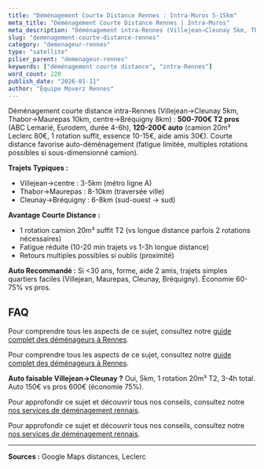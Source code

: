 ```yaml
---
title: "Déménagement Courte Distance Rennes : Intra-Muros 5-15km"
meta_title: "Déménagement Courte Distance Rennes | Intra-Muros"
meta_description: "Déménagement intra-Rennes (Villejean→Cleunay 5km, Thabor→Maurepas 10km) : 500-700€ T2 pros, 120-200€ auto (camion 80€ + 1 rotation)."
slug: "demenagement-courte-distance-rennes"
category: "demenageur-rennes"
type: "satellite"
pilier_parent: "demenageur-rennes"
keywords: ["déménagement courte distance", "intra-Rennes"]
word_count: 220
publish_date: "2026-01-11"
author: "Équipe Moverz Rennes"
---
```


Déménagement courte distance intra-Rennes (Villejean→Cleunay 5km, Thabor→Maurepas 10km, centre→Bréquigny 8km) : **500-700€ T2 pros** (ABC Lemarié, Eurodem, durée 4-6h), **120-200€ auto** (camion 20m³ Leclerc 80€, 1 rotation suffit, essence 10-15€, aide amis 30€). Courte distance favorise auto-déménagement (fatigue limitée, multiples rotations possibles si sous-dimensionné camion).

**Trajets Typiques :**
- Villejean→centre : 3-5km (métro ligne A)
- Thabor→Maurepas : 8-10km (traversée ville)
- Cleunay→Bréquigny : 6-8km (sud-ouest → sud)

**Avantage Courte Distance :**
- 1 rotation camion 20m³ suffit T2 (vs longue distance parfois 2 rotations nécessaires)
- Fatigue réduite (10-20 min trajets vs 1-3h longue distance)
- Retours multiples possibles si oublis (proximité)

**Auto Recommandé :** Si <30 ans, forme, aide 2 amis, trajets simples quartiers faciles (Villejean, Maurepas, Cleunay, Bréquigny). Économie 60-75% vs pros.

## FAQ

Pour comprendre tous les aspects de ce sujet, consultez notre [guide complet des déménageurs à Rennes](/blog/demenagement-rennes/demenageur-rennes).

Pour comprendre tous les aspects de ce sujet, consultez notre [guide complet des déménageurs à Rennes](/blog/demenagement-rennes/demenageur-rennes).

**Auto faisable Villejean→Cleunay ?**
Oui, 5km, 1 rotation 20m³ T2, 3-4h total. Auto 150€ vs pros 600€ (économie 75%).

Pour approfondir ce sujet et découvrir tous nos conseils, consultez notre [nos services de déménagement rennais](/blog/demenagement-rennes/demenageur-rennes).

Pour approfondir ce sujet et découvrir tous nos conseils, consultez notre [nos services de déménagement rennais](/blog/demenagement-rennes/demenageur-rennes).

---
**Sources :** Google Maps distances, Leclerc


